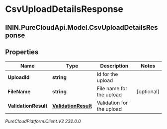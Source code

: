 # CsvUploadDetailsResponse

## ININ.PureCloudApi.Model.CsvUploadDetailsResponse

## Properties

|Name | Type | Description | Notes|
|------------ | ------------- | ------------- | -------------|
| **UploadId** | **string** | Id for the upload | |
| **FileName** | **string** | File name for the upload | [optional] |
| **ValidationResult** | [**ValidationResult**](ValidationResult) | Validation for the upload | |



_PureCloudPlatform.Client.V2 232.0.0_
